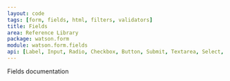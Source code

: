 ```yaml
---
layout: code
tags: [form, fields, html, filters, validators]
title: Fields
area: Reference Library
package: watson.form
module: watson.form.fields
api: [Label, Input, Radio, Checkbox, Button, Submit, Textarea, Select, Text, Date, Email, Hidden, Csrf, Password, File]
---
```


Fields documentation
